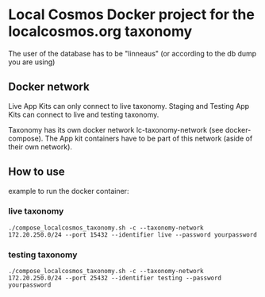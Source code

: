 # Local Cosmos Docker project for the localcosmos.org taxonomy
The user of the database has to be "linneaus" (or according to the db dump you are using)

## Docker network
Live App Kits can only connect to live taxonomy.
Staging and Testing App Kits can connect to live and testing taxonomy.

Taxonomy has its own docker network lc-taxonomy-network (see docker-compose).
The App kit containers have to be part of this network (aside of their own network).

## How to use
example to run the docker container:

### live taxonomy
```
./compose_localcosmos_taxonomy.sh -c --taxonomy-network 172.20.250.0/24 --port 15432 --identifier live --password yourpassword
```

### testing taxonomy
```
./compose_localcosmos_taxonomy.sh -c --taxonomy-network 172.20.250.0/24 --port 25432 --identifier testing --password yourpassword
```
